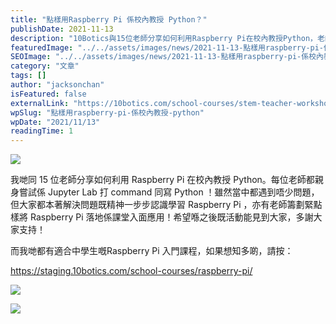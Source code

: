 ```yaml
---
title: "點樣用Raspberry Pi 係校內教授 Python？"
publishDate: 2021-11-13
description: "10Botics與15位老師分享如何利用Raspberry Pi在校內教授Python，老師們親身體驗Jupyter Lab操作，學習解決問題，籌劃課堂應用，為中學生提供Raspberry Pi入門課程。"
featuredImage: "../../assets/images/news/2021-11-13-點樣用raspberry-pi-係校內教授-python/image1.jpeg"
SEOImage: "../../assets/images/news/2021-11-13-點樣用raspberry-pi-係校內教授-python/image1.jpeg"
category: "文章"
tags: []
author: "jacksonchan"
isFeatured: false
externalLink: "https://10botics.com/school-courses/stem-teacher-workshop-raspberry-pi/"
wpSlug: "點樣用raspberry-pi-係校內教授-python"
wpDate: "2021/11/13"
readingTime: 1
---
```


![](https://staging.10botics.com/wp-content/uploads/2023/08/bee141c4423da838d988f1472d1f558e-1024x768.jpeg)

我哋同 15 位老師分享如何利用 Raspberry Pi 在校內教授 Python。每位老師都親身嘗試係 Jupyter Lab 打 command 同寫 Python ！雖然當中都遇到唔少問題，但大家都本著解決問題既精神一步步認識學習 Raspberry Pi ，亦有老師籌劃緊點樣將 Raspberry Pi 落地係課堂入面應用！希望喺之後既活動能見到大家，多謝大家支持！

而我哋都有適合中學生嘅Raspberry Pi 入門課程，如果想知多啲，請按：

https://staging.10botics.com/school-courses/raspberry-pi/

![](https://staging.10botics.com/wp-content/uploads/2023/08/6453b7fb00d2b5d9882dd92acc5d1a72-1024x768.jpeg)

![](https://staging.10botics.com/wp-content/uploads/2023/08/070d75fc19489a30703984bfa6c5edef-1024x768.jpeg)
